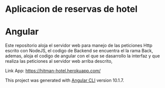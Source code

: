 # Aplicacion de reservas de hotel
# Angular
Este repositorio aloja el servidor web para manejo de las peticiones Http escrito con NodeJS, el codigo de Backend se encuentra el la rama Back,
ademas, aloja el codigo de angular con el que se dasarrollo la interfaz y  que realiza las peticiones al servidor web arriba descrito, 

Link App: https://hitman-hotel.herokuapp.com/

This project was generated with [Angular CLI](https://github.com/angular/angular-cli) version 10.1.7.
